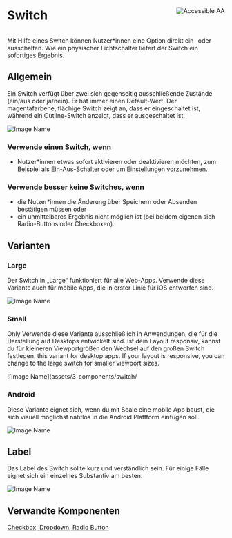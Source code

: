 <div style="display: inline-flex; align-items: center; justify-content: space-between; width: 100%;">
    <h1>Switch</h1>
    <img src="assets/aa.png" alt="Accessible AA" />
</div>

Mit Hilfe eines Switch können Nutzer\*innen eine Option direkt ein- oder ausschalten. Wie ein physischer Lichtschalter liefert der Switch ein sofortiges Ergebnis.

## Allgemein

Ein Switch verfügt über zwei sich gegenseitig ausschließende Zustände (ein/aus oder ja/nein). Er hat immer einen Default-Wert. Der magentafarbene, flächige Switch zeigt an, dass er eingeschaltet ist, während ein Outline-Switch anzeigt, dass er ausgeschaltet ist.

![Image Name](assets/3_components/switch/switch.png)

### Verwende einen Switch, wenn

- Nutzer\*innen etwas sofort aktivieren oder deaktivieren möchten, zum Beispiel als Ein-Aus-Schalter oder um Einstellungen vorzunehmen.

### Verwende besser keine Switches, wenn

- die Nutzer\*innen die Änderung über Speichern oder Absenden bestätigen müssen oder
- ein unmittelbares Ergebnis nicht möglich ist (bei beidem eigenen sich Radio-Buttons oder Checkboxen).

## Varianten

### Large

Der Switch in „Large“ funktioniert für alle Web-Apps. Verwende diese Variante auch für mobile Apps, die in erster Linie für iOS entworfen sind.

![Image Name](assets/3_components/switch/switch_large.png)

### Small

Only Verwende diese Variante ausschließlich in Anwendungen, die für die Darstellung auf Desktops entwickelt sind. Ist dein Layout responsiv, kannst du für kleineren Viewportgrößen den Wechsel auf den großen Switch festlegen. this variant for desktop apps. If your layout is responsive, you can change to the large switch for smaller viewport sizes.

![Image Name](assets/3_components/switch/

### Android

Diese Variante eignet sich, wenn du mit Scale eine mobile App baust, die sich visuell möglichst nahtlos in die Android Plattform einfügen soll.

![Image Name](assets/3_components/switch/switch_android.png)

## Label

Das Label des Switch sollte kurz und verständlich sein. Für einige Fälle eignet sich ein einzelnes Substantiv am besten.

![Image Name](assets/3_components/switch/switch_label.png)

## Verwandte Komponenten

[Checkbox, ](?path=/usage/components-checkbox--standard)
[Dropdown, ](?path=/usage/components-dropdown--standard)
[Radio Button](?path=/usage/components-radio-button--standard)
